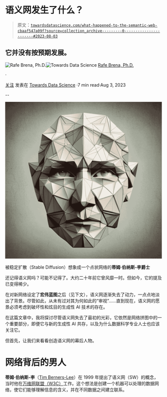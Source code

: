 # 语义网发生了什么？

> 原文：[`towardsdatascience.com/what-happened-to-the-semantic-web-cbaaf547a09f?source=collection_archive---------0-----------------------#2023-08-03`](https://towardsdatascience.com/what-happened-to-the-semantic-web-cbaaf547a09f?source=collection_archive---------0-----------------------#2023-08-03)

## 它并没有按预期发展。

[](https://rafebrena.medium.com/?source=post_page-----cbaaf547a09f--------------------------------)![Rafe Brena, Ph.D.](https://rafebrena.medium.com/?source=post_page-----cbaaf547a09f--------------------------------)[](https://towardsdatascience.com/?source=post_page-----cbaaf547a09f--------------------------------)![Towards Data Science](https://towardsdatascience.com/?source=post_page-----cbaaf547a09f--------------------------------) [Rafe Brena, Ph.D.](https://rafebrena.medium.com/?source=post_page-----cbaaf547a09f--------------------------------)

·

[关注](https://medium.com/m/signin?actionUrl=https%3A%2F%2Fmedium.com%2F_%2Fsubscribe%2Fuser%2F8984405c805e&operation=register&redirect=https%3A%2F%2Ftowardsdatascience.com%2Fwhat-happened-to-the-semantic-web-cbaaf547a09f&user=Rafe+Brena%2C+Ph.D.&userId=8984405c805e&source=post_page-8984405c805e----cbaaf547a09f---------------------post_header-----------) 发表在 [Towards Data Science](https://towardsdatascience.com/?source=post_page-----cbaaf547a09f--------------------------------) ·7 min read·Aug 3, 2023[](https://medium.com/m/signin?actionUrl=https%3A%2F%2Fmedium.com%2F_%2Fvote%2Ftowards-data-science%2Fcbaaf547a09f&operation=register&redirect=https%3A%2F%2Ftowardsdatascience.com%2Fwhat-happened-to-the-semantic-web-cbaaf547a09f&user=Rafe+Brena%2C+Ph.D.&userId=8984405c805e&source=-----cbaaf547a09f---------------------clap_footer-----------)

--

[](https://medium.com/m/signin?actionUrl=https%3A%2F%2Fmedium.com%2F_%2Fbookmark%2Fp%2Fcbaaf547a09f&operation=register&redirect=https%3A%2F%2Ftowardsdatascience.com%2Fwhat-happened-to-the-semantic-web-cbaaf547a09f&source=-----cbaaf547a09f---------------------bookmark_footer-----------)![](img/63d2901780c006da477b9820dcf7735c.png)

被稳定扩散（Stable Diffusion）想象成一个点状网络的**蒂姆·伯纳斯-李爵士**

还记得语义网吗？可能不记得了。大约二十年前它曾风靡一时。但如今，它的提及已变得稀少。

在对新网络设定了**宏伟蓝图**之后（见下文），语义网逐渐失去了动力，一点点地淡出了背景。尽管如此，从未有过对其为何如此的“审视”……直到现在，语义网的愿景必须考虑到破坏性和炫目的生成性 AI 技术的存在。

在这篇文章中，我将探讨尽管语义网失去了最初的光彩，它依然是网络拼图中的一个重要部分，即便它与新的生成性 AI 共存，以及为什么数据科学专业人士也应该关注它。

但首先，让我们来看看创造语义网的幕后人物。

# 网络背后的男人

**蒂姆·伯纳斯-李**（[Tim Berners-Lee](https://en.wikipedia.org/wiki/Tim_Berners-Lee)）在 1999 年提出了语义网（SW）的概念，当时他在[万维网联盟（W3C）](https://www.w3.org/)工作。这个想法是创建一个机器可以处理的数据网络，使它们能够理解信息的含义，并在不同数据之间建立联系。
